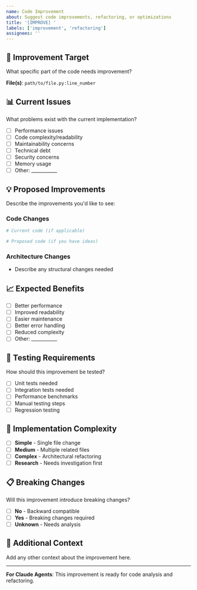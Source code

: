 ```yaml
---
name: Code Improvement
about: Suggest code improvements, refactoring, or optimizations
title: '[IMPROVE] '
labels: ['improvement', 'refactoring']
assignees: ''
---
```


## 🎯 Improvement Target
What specific part of the code needs improvement?

**File(s)**: `path/to/file.py:line_number`

## 📊 Current Issues
What problems exist with the current implementation?
- [ ] Performance issues
- [ ] Code complexity/readability
- [ ] Maintainability concerns
- [ ] Technical debt
- [ ] Security concerns
- [ ] Memory usage
- [ ] Other: ___________

## 💡 Proposed Improvements
Describe the improvements you'd like to see:

### Code Changes
```python
# Current code (if applicable)

# Proposed code (if you have ideas)
```

### Architecture Changes
- Describe any structural changes needed

## 📈 Expected Benefits
- [ ] Better performance
- [ ] Improved readability
- [ ] Easier maintenance
- [ ] Better error handling
- [ ] Reduced complexity
- [ ] Other: ___________

## 🧪 Testing Requirements
How should this improvement be tested?
- [ ] Unit tests needed
- [ ] Integration tests needed
- [ ] Performance benchmarks
- [ ] Manual testing steps
- [ ] Regression testing

## 🔧 Implementation Complexity
- [ ] **Simple** - Single file change
- [ ] **Medium** - Multiple related files
- [ ] **Complex** - Architectural refactoring
- [ ] **Research** - Needs investigation first

## 📋 Breaking Changes
Will this improvement introduce breaking changes?
- [ ] **No** - Backward compatible
- [ ] **Yes** - Breaking changes required
- [ ] **Unknown** - Needs analysis

## 📝 Additional Context
Add any other context about the improvement here.

---
**For Claude Agents**: This improvement is ready for code analysis and refactoring.